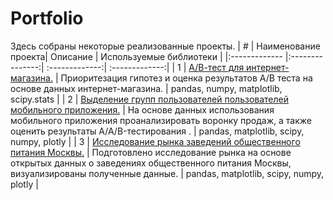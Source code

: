 # Portfolio
Здесь собраны некоторые реализованные проекты.
| #             | Наименование проекта| Описание | Используемые библиотеки |
|:------------- |:---------------:| :-------------:| :-------------:|
| 1      | [А/В-тест для интернет-магазина.](https://github.com/User3434245/Portfolio/tree/main/AB-test) |     Приоритезация гипотез и оценка результатов А/В теста на основе данных интернет-магазина. | pandas, numpy, matplotlib, scipy.stats           | 
| 2      | [Выделение групп пользователей пользователей мобильного приложения.](https://github.com/User3434245/Portfolio/tree/main/Application%20user%20groups)        |         На основе данных использования мобильного приложения проанализировать воронку продаж, а также оценить результаты A/A/B-тестирования .   |  pandas, matplotlib, scipy, numpy, plotly             |
| 3 | [Исследование рынка заведений общественного питания Москвы.](https://github.com/User3434245/Portfolio/tree/main/Catering%20market%20research)        | Подготовлено исследование рынка на основе открытых данных о заведениях общественного питания Москвы, визуализированы полученные данные.  |  pandas, matplotlib, scipy, numpy, plotly             |

